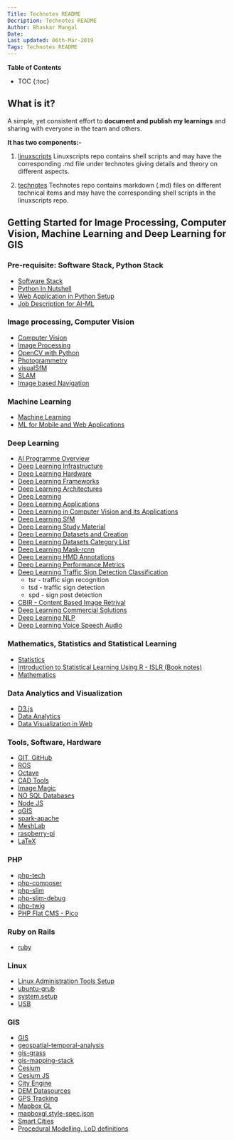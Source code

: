 ```yaml
---
Title: Technotes README
Decription: Technotes README
Author: Bhaskar Mangal
Date: 
Last updated: 06th-Mar-2019
Tags: Technotes README
---
```


**Table of Contents**
* TOC
{:toc}


## What is it?

A simple, yet consistent effort to **document and publish my learnings** and sharing with everyone in the team and others.

**It has two components:-**
1. [linuxscripts](https://github.com/mangalbhaskar/linuxscripts)
Linuxscripts repo contains shell scripts and may have the corresponding .md file under technotes giving details and theory on different aspects.

2. [technotes](https://github.com/mangalbhaskar/technotes)
Technotes repo contains markdown (.md) files on different technical items and may have the corresponding shell scripts in the linuxscripts repo.

## Getting Started for Image Processing, Computer Vision, Machine Learning and Deep Learning for GIS

### **Pre-requisite: Software Stack, Python Stack**
* [Software Stack](https://github.com/mangalbhaskar/linuxscripts/blob/master/README.md)
* [Python In Nutshell](python-in-nutshell.md)
* [Web Application in Python Setup](python-web-application-setup.md)
* [Job Description for AI-ML](jd.ai-ml.md)

### **Image processing, Computer Vision**
* [Computer Vision](computer-vision.md)
* [Image Processing](image-processing.md)
* [OpenCV with Python](opencv-with-python.md)
* [Photogrammetry](photogrammetry.md)
* [visualSfM](visualSfM.md)
* [SLAM](slam.md)
* [Image based Navigation](image-based-navigation.md)

### **Machine Learning**
* [Machine Learning](machine-learning.md)
* [ML for Mobile and Web Applications](ml-for-mobile-and-web-applications.md)

### **Deep Learning**
* [AI Programme Overview](ppts-pdfs/AI-programme-slides.pdf)
* [Deep Learning Infrastructure](deep-learning-infrastructure.md)
* [Deep Learning Hardware](deep-learning-hardware.md)
* [Deep Learning Frameworks](deep-learning-frameworks.md)
* [Deep Learning Architectures](deep-learning-architectures.md)
* [Deep Learning](deep-learning.md)
* [Deep Learning Applications](deep-learning-applications.md)
* [Deep Learning in Computer Vision and its Applications](deep-learning-in-computer-vision-and-its-applications.md)
* [Deep Learning SfM](deep-learning-sfm.md)
* [Deep Learning Study Material](deep-learning-study-material.md)
* [Deep Learning Datasets and Creation](deep-learning-datasets-and-creation.md)
* [Deep Learning Datasets Category List](deep-learning-datasets-category-list.md)
* [Deep Learning Mask-rcnn](deep-learning-maskrcnn.md)
* [Deep Learning HMD Annotations](deep-learning-hmd-annotations.md)
* [Deep Learning Performance Metrics](deep-learning-performance-metrics.md)
* [Deep Learning Traffic Sign Detection Classification](deep-learning-traffic-sign-detection-classification.md)
  * tsr - traffic sign recognition
  * tsd - traffic sign detection
  * spd - sign post detection
* [CBIR - Content Based Image Retrival](cbir.ml.md)
* [Deep Learning Commercial Solutions](deep-learning-commercial-solutions.md)
* [Deep Learning NLP](deep-learning-nlp.md)
* [Deep Learning Voice Speech Audio](deep-learning-voice-speech-audio.md)


### **Mathematics, Statistics and Statistical Learning**
* [Statistics](stats.md)
* [Introduction to Statistical Learning Using R - ISLR (Book notes)](islr-book-notes.md)
* [Mathematics](maths.md)

### **Data Analytics and Visualization**
* [D3.js](d3.js.md)
* [Data Analytics](data-analytics.md)
* [Data Visualization in Web](data-visualization-in-web.md)

### **Tools, Software, Hardware**
* [GIT, GitHub](git-github.md)
* [ROS](ROS.md)
* [Octave](octave.md)
* [CAD Tools](cad-tools.md)
* [Image Magic](image-magic.md)
* [NO SQL Databases](no-sql.md)
* [Node JS](nodejs.md)
* [qGIS](qgis.md)
* [spark-apache](spark-apache.md)
* [MeshLab](meshlab.md)
* [raspberry-pi](raspberry-pi.md)
* [LaTeX](latex.md)

### **PHP**
* [php-tech](php-tech.md)
* [php-composer](php-composer.md)
* [php-slim](php-slim.md)
* [php-slim-debug](php-slim-debug.md)
* [php-twig](php-twig.md)
* [PHP Flat CMS - Pico](pico-welcome.md)

### **Ruby on Rails**
* [ruby](ruby.md)

### **Linux**
* [Linux Administration Tools Setup](linux-administration-tools-setup.md)
* [ubuntu-grub](ubuntu-grub.md)
* [system.setup](system.setup.md)
* [USB](usb.md)

### **GIS**
* [GIS](gis.md)
* [geospatial-temporal-analysis](geospatial-temporal-analysis.md)
* [gis-grass](gis-grass.md)
* [gis-mapping-stack](gis-mapping-stack.md)
* [Cesium](cesiumjs.md)
* [Cesium JS](cesium.js.md)
* [City Engine](city-engine-readme.md)
* [DEM Datasources](dem-datasources.md)
* [GPS Tracking](gps-tracking.md)
* [Mapbox GL](mapbox-gl.md)
* [mapboxgl.style-spec.json](mapboxgl.style-spec.json.md)
* [Smart Cities](smart-cities.md)
* [Procedural Modelling, LoD definitions](procedural-modelling.md)
